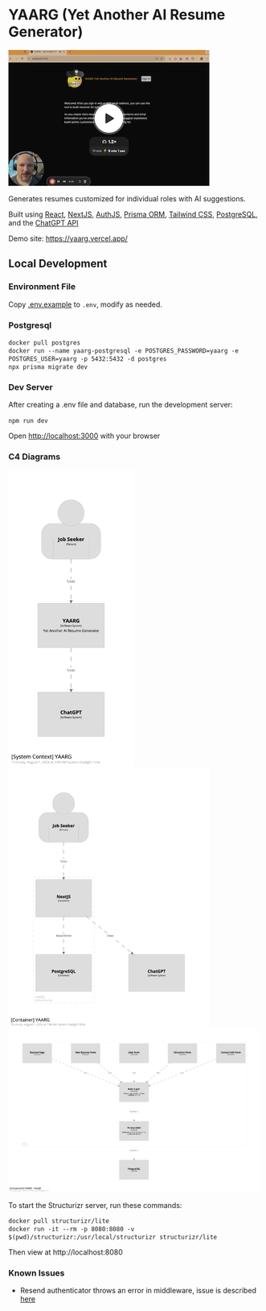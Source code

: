 # YAARG (Yet Another AI Resume Generator)

[![Loom Thumbnail](thumbnails/LoomThumbnail.png)](https://www.loom.com/share/ed4a854ec2c7408dae87f993b57b9779)

Generates resumes customized for individual roles with AI suggestions.

Built using [React](https://react.dev/), [NextJS](https://nextjs.org/), [AuthJS](https://authjs.dev/), [Prisma ORM](https://www.prisma.io/), [Tailwind CSS](https://tailwindcss.com/), [PostgreSQL](https://www.postgresql.org/), and the [ChatGPT API](https://platform.openai.com/docs/api-reference/introduction)

Demo site: https://yaarg.vercel.app/

## Local Development

### Environment File

Copy [.env.example](.env.example) to `.env`, modify as needed.

### Postgresql

```
docker pull postgres
docker run --name yaarg-postgresql -e POSTGRES_PASSWORD=yaarg -e POSTGRES_USER=yaarg -p 5432:5432 -d postgres 
npx prisma migrate dev
```

### Dev Server

After creating a .env file and database, run the development server:

`npm run dev`

Open [http://localhost:3000](http://localhost:3000) with your browser

### C4 Diagrams

<img alt="YAARG System Context Diagram" src="structurizr/exports/structurizr-1-SystemContext-001.png" width="250" />

<img alt="YAARG Container Diagram" src="structurizr/exports/structurizr-1-Container-001.png" width="400" />

<img alt="YAARG Component Diagram" src="structurizr/exports/structurizr-1-Component-001.png" width="500" />

To start the Structurizr server, run these commands:
```
docker pull structurizr/lite
docker run -it --rm -p 8080:8080 -v $(pwd)/structurizr:/usr/local/structurizr structurizr/lite
```

Then view at http://localhost:8080

### Known Issues

*   Resend authenticator throws an error in middleware, issue is described [here](https://github.com/nextauthjs/next-auth/issues/10632)
